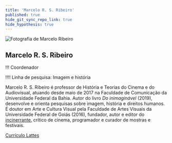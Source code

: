```yaml
---
title: 'Marcelo R. S. Ribeiro'
published: true
hide_git_sync_repo_link: true
hide_hypothesis: true
---
```


![Fotografia de Marcelo Ribeiro](../../imgs/marceloribeiro.jpg?resize=400&classes=center,s-circle)

## Marcelo R. S. Ribeiro

!!! Coordenador

!!!! Linha de pesquisa: Imagem e história

Marcelo R. S. Ribeiro é professor de História e Teorias do Cinema e do Audiovisual, atuando desde maio de 2017 na Faculdade de Comunicação da Universidade Federal da Bahia. Autor do livro _Do inimaginável_ (2019), desenvolve e orienta pesquisas sobre imagem, história e direitos humanos. É doutor em Arte e Cultura Visual pela Faculdade de Artes Visuais da Universidade Federal de Goiás (2016), fundador, autor e editor do [incinerrante](https://www.incinerrante.com/), crítico de cinema, programador e curador de mostras e festivais.

[Currículo Lattes](http://lattes.cnpq.br/1614542610299046?classes=btn,btn-primary,btn-lg&target=_blank)